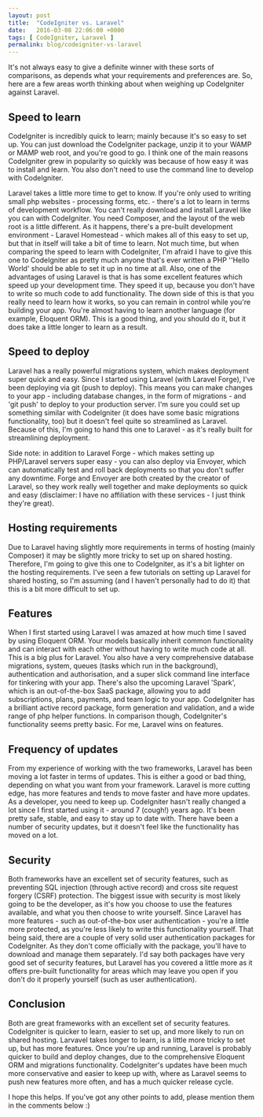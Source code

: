 ```yaml
---
layout: post
title:  "CodeIgniter vs. Laravel"
date:   2016-03-08 22:06:00 +0000
tags: [ CodeIgniter, Laravel ]
permalink: blog/codeigniter-vs-laravel
---
```

It's not always easy to give a definite winner with these sorts of comparisons, as depends what your requirements and preferences are. So, here are a few areas worth thinking about when weighing up CodeIgniter against Laravel.

## Speed to learn
CodeIgniter is incredibly quick to learn; mainly because it's so easy to set up. You can just download the CodeIgniter package, unzip it to your WAMP or MAMP web root, and you're good to go. I think one of the main reasons CodeIgniter grew in popularity so quickly was because of how easy it was to install and learn. You also don't need to use the command line to develop with CodeIgniter.

Laravel takes a little more time to get to know. If you're only used to writing small php websites - processing forms, etc. - there's a lot to learn in terms of development workflow. You can't really download and install Laravel like you can with CodeIgniter. You need Composer, and the layout of the web root is a little different. As it happens, there's a pre-built development environment - Laravel Homestead - which makes all of this easy to set up, but that in itself will take a bit of time to learn. Not much time, but when comparing the speed to learn with CodeIgniter, I'm afraid I have to give this one to CodeIgniter as pretty much anyone that's ever written a PHP ''Hello World' should be able to set it up in no time at all. Also, one of the advantages of using Laravel is that is has some excellent features which speed up your development time. They speed it up, because you don't have to write so much code to add functionality. The down side of this is that you really need to learn how it works, so you can remain in control while you're building your app. You're almost having to learn another language (for example, Eloquent ORM). This is a good thing, and you should do it, but it does take a little longer to learn as a result.

## Speed to deploy
Laravel has a really powerful migrations system, which makes deployment super quick and easy. Since I started using Laravel (with Laravel Forge), I've been deploying via git (push to deploy). This means you can make changes to your app - including database changes, in the form of migrations - and 'git push' to deploy to your production server. I'm sure you could set up something similar with CodeIgniter (it does have some basic migrations functionality, too) but it doesn't feel quite so streamlined as Laravel. Because of this, I'm going to hand this one to Laravel - as it's really built for streamlining deployment.

Side note: in addition to Laravel Forge - which makes setting up PHP/Laravel servers super easy - you can also deploy via Envoyer, which can automatically test and roll back deployments so that you don't suffer any downtime. Forge and Envoyer are both created by the creator of Laravel, so they work really well together and make deployments so quick and easy (disclaimer: I have no affiliation with these services - I just think they're great).

## Hosting requirements
Due to Laravel having slightly more requirements in terms of hosting (mainly Composer) it may be slightly more tricky to set up on shared hosting. Therefore, I'm going to give this one to CodeIgniter, as it's a bit lighter on the hosting requirements. I've seen a few tutorials on setting up Laravel for shared hosting, so I'm assuming (and I haven't personally had to do it) that this is a bit more difficult to set up.

## Features
When I first started using Laravel I was amazed at how much time I saved by using Eloquent ORM. Your models basically inherit common functionality and can interact with each other without having to write much code at all. This is a big plus for Laravel. You also have a very comprehensive database migrations, system, queues (tasks which run in the background), authentication and authorisation, and a super slick command line interface for tinkering with your app. There's also the upcoming Laravel 'Spark', which is an out-of-the-box SaaS package, allowing you to add subscriptions, plans, payments, and team logic to your app. CodeIgniter has a brilliant active record package, form generation and validation, and a wide range of php helper functions. In comparison though, CodeIgniter's functionality seems pretty basic. For me, Laravel wins on features.

## Frequency of updates
From my experience of working with the two frameworks, Laravel has been moving a lot faster in terms of updates. This is either a good or bad thing, depending on what you want from your framework. Laravel is more cutting edge, has more features and tends to move faster and have more updates. As a developer, you need to keep up. CodeIgniter hasn't really changed a lot since I first started using it - around 7 (cough!) years ago. It's been pretty safe, stable, and easy to stay up to date with. There have been a number of security updates, but it doesn't feel like the functionality has moved on a lot.

## Security
Both frameworks have an excellent set of security features, such as preventing SQL injection (through active record) and cross site request forgery (CSRF) protection. The biggest issue with security is most likely going to be the developer, as it's how you choose to use the features available, and what you then choose to write yourself. Since Laravel has more features - such as out-of-the-box user authentication - you're a little more protected, as you're less likely to write this functionality yourself. That being said, there are a couple of very solid user authentication packages for CodeIgniter. As they don't come officially with the package, you'll have to download and manage them separately. I'd say both packages have very good set of security features, but Laravel has you covered a little more as it offers pre-built functionality for areas which may leave you open if you don't do it properly yourself (such as user authentication).

## Conclusion
Both are great frameworks with an excellent set of security features. CodeIgniter is quicker to learn, easier to set up, and more likely to run on shared hosting. Larvavel takes longer to learn, is a little more tricky to set up, but has more features. Once you're up and running, Laravel is probably quicker to build and deploy changes, due to the comprehensive Eloquent ORM and migrations functionality. CodeIgniter's updates have been much more conservative and easier to keep up with, where as Laravel seems to push new features more often, and has a much quicker release cycle.

I hope this helps. If you've got any other points to add, please mention them in the comments below :)